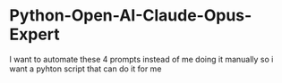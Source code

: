 # Python-Open-AI-Claude-Opus-Expert
I want to automate these 4 prompts instead of me doing it manually so i want a pyhton script that can do it for me

